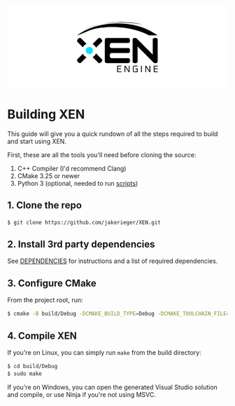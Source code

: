 ![](img/XENEngineBanner.png)

# Building XEN

This guide will give you a quick rundown of all the steps required to build and
start using XEN.

First, these are all the tools you'll need before cloning the source:

1. C++ Compiler (I'd recommend Clang)
2. CMake 3.25 or newer
3. Python 3 (optional, needed to run [scripts](../Scripts))

## 1. Clone the repo

```bash
$ git clone https://github.com/jakerieger/XEN.git
```

## 2. Install 3rd party dependencies

See [DEPENDENCIES](../DEPENDENCIES.md) for instructions and a list of required dependencies.

## 3. Configure CMake

From the project root, run:

```bash
$ cmake -B build/Debug -DCMAKE_BUILD_TYPE=Debug -DCMAKE_TOOLCHAIN_FILE=vcpkg/scripts/buildsystems/vcpkg.cmake
```

## 4. Compile XEN

If you're on Linux, you can simply run `make` from the build directory:

```bash
$ cd build/Debug
$ sudo make
```

If you're on Windows, you can open the generated Visual Studio solution and compile, or use Ninja
if you're not using MSVC.